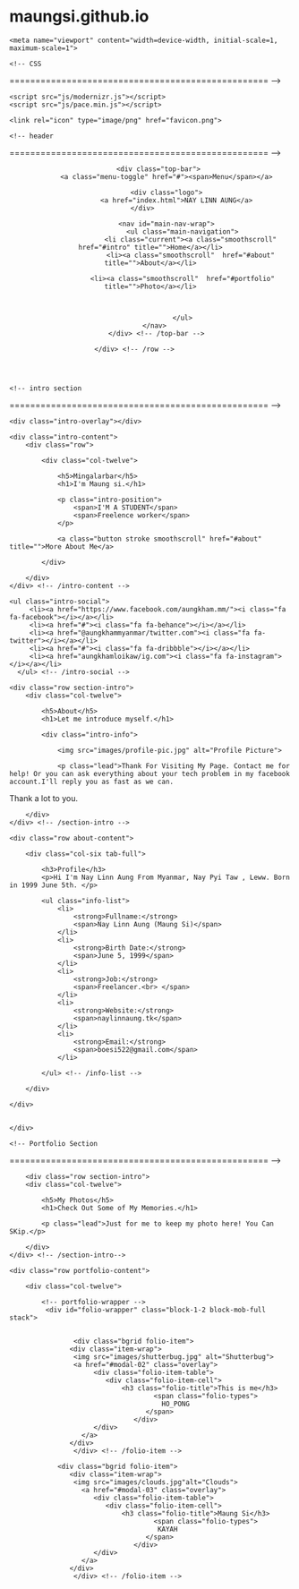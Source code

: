 # maungsi.github.io
<!DOCTYPE html>
<!--[if IE 8 ]><html class="no-js oldie ie8" lang="en"> <![endif]-->
<!--[if IE 9 ]><html class="no-js oldie ie9" lang="en"> <![endif]-->
<!--[if (gte IE 9)|!(IE)]><!--><html class="no-js" lang="en"> <!--<![endif]-->
<head>

   <!--- basic page needs
   ================================================== -->
   <meta charset="utf-8">
	<title>Kham</title>
	<meta name="description" content="">  
	<meta name="author" content="">

   <!-- mobile specific metas
   ================================================== -->
	<meta name="viewport" content="width=device-width, initial-scale=1, maximum-scale=1">

 	<!-- CSS
   ================================================== -->
   <link rel="stylesheet" href="css/base.css">  
   <link rel="stylesheet" href="css/main.css">
   <link rel="stylesheet" href="css/vendor.css">     

   <!-- script
   ================================================== -->   
	<script src="js/modernizr.js"></script>
	<script src="js/pace.min.js"></script>

   <!-- favicons
	================================================== -->
	<link rel="icon" type="image/png" href="favicon.png">

</head>

<body id="top">

	<!-- header 
   ================================================== -->
   <header>   	
   	<div class="row">

   		<div class="top-bar">
   			<a class="menu-toggle" href="#"><span>Menu</span></a>

	   		<div class="logo">
		         <a href="index.html">NAY LINN AUNG</a>
		      </div>		      

		   	<nav id="main-nav-wrap">
					<ul class="main-navigation">
						<li class="current"><a class="smoothscroll"  href="#intro" title="">Home</a></li>
						<li><a class="smoothscroll"  href="#about" title="">About</a></li>
						
					<li><a class="smoothscroll"  href="#portfolio" title="">Photo</a></li>
							
						
										
					</ul>
				</nav>    		
   		</div> <!-- /top-bar --> 
   		
   	</div> <!-- /row --> 		
   </header> <!-- /header -->

	<!-- intro section
   ================================================== -->
   <section id="intro">   

   	<div class="intro-overlay"></div>	

   	<div class="intro-content">
   		<div class="row">

   			<div class="col-twelve">

	   			<h5>Mingalarbar</h5>
	   			<h1>I'm Maung si.</h1>

	   			<p class="intro-position">
	   				<span>I'M A STUDENT</span>
	   				<span>Freelence worker</span> 
	   			</p>

	   			<a class="button stroke smoothscroll" href="#about" title="">More About Me</a>

	   		</div>  
   			
   		</div>   		 		
   	</div> <!-- /intro-content --> 

   	<ul class="intro-social">        
         <li><a href="https://www.facebook.com/aungkham.mm/"><i class="fa fa-facebook"></i></a></li>
         <li><a href="#"><i class="fa fa-behance"></i></a></li>
         <li><a href="@aungkhammyanmar/twitter.com"><i class="fa fa-twitter"></i></a></li>
         <li><a href="#"><i class="fa fa-dribbble"></i></a></li>
         <li><a href="aungkhamloikaw/ig.com"><i class="fa fa-instagram"></i></a></li>
      </ul> <!-- /intro-social -->      	

   </section> <!-- /intro -->


   <!-- about section
   ================================================== -->
   <section id="about">  

   	<div class="row section-intro">
   		<div class="col-twelve">

   			<h5>About</h5>
   			<h1>Let me introduce myself.</h1>

   			<div class="intro-info">

   				<img src="images/profile-pic.jpg" alt="Profile Picture">

   				<p class="lead">Thank For Visiting My Page. Contact me for help! Or you can ask everything about your tech problem in my facebook account.I'll reply you as fast as we can.
Thank a lot to you. </p>
   			</div>   			

   		</div>   		
   	</div> <!-- /section-intro -->

   	<div class="row about-content">

   		<div class="col-six tab-full">

   			<h3>Profile</h3>
   			<p>Hi I'm Nay Linn Aung From Myanmar, Nay Pyi Taw , Leww. Born in 1999 June 5th. </p>

   			<ul class="info-list">
   				<li>
   					<strong>Fullname:</strong>
   					<span>Nay Linn Aung (Maung Si)</span>
   				</li>
   				<li>
   					<strong>Birth Date:</strong>
   					<span>June 5, 1999</span>
   				</li>
   				<li>
   					<strong>Job:</strong>
   					<span>Freelancer.<br> </span>
   				</li>
   				<li>
   					<strong>Website:</strong>
   					<span>naylinnaung.tk</span>
   				</li>
   				<li>
   					<strong>Email:</strong>
   					<span>boesi522@gmail.com</span>
   				</li>

   			</ul> <!-- /info-list -->

   		</div>

   	</div>

   	 		
   	</div>

   </section> <!-- /process-->    


   

	<!-- Portfolio Section
   ================================================== -->
	<section id="portfolio">

		<div class="row section-intro">
   		<div class="col-twelve">

   			<h5>My Photos</h5>
   			<h1>Check Out Some of My Memories.</h1>

   			<p class="lead">Just for me to keep my photo here! You Can SKip.</p>

   		</div>   		
   	</div> <!-- /section-intro--> 

   	<div class="row portfolio-content">

   		<div class="col-twelve">

   			<!-- portfolio-wrapper -->
	         <div id="folio-wrapper" class="block-1-2 block-mob-full stack">


	        		<div class="bgrid folio-item">
	               <div class="item-wrap">
	               	<img src="images/shutterbug.jpg" alt="Shutterbug">
	               	<a href="#modal-02" class="overlay">              		                  
	                     <div class="folio-item-table">
	                     	<div class="folio-item-cell">
	                     		<h3 class="folio-title">This is me</h3>	     					    
		     					    	<span class="folio-types">
		     					       	  HO_PONG
		     					      </span>		     		
		     					   </div> 	                      	
	                     </div>                    
	                  </a>
	               </div>
	        		</div> <!-- /folio-item -->

	            <div class="bgrid folio-item">
	               <div class="item-wrap">
	               	<img src="images/clouds.jpg"alt="Clouds">
	                  <a href="#modal-03" class="overlay">             		                  
	                     <div class="folio-item-table">
	                     	<div class="folio-item-cell">
	                     		<h3 class="folio-title">Maung Si</h3>	     					    
		     					    	<span class="folio-types">
		     					       	 KAYAH
		     					      </span>		     		
		     					   </div> 	                      	
	                     </div>                    
	                  </a>
	               </div>
	        		</div> <!-- /folio-item -->

	              

  

	           


	            

   <!-- Java Script
   ================================================== --> 
   <script src="js/jquery-2.1.3.min.js"></script>
   <script src="js/plugins.js"></script>
   <script src="js/main.js"></script>

</body>

</html>
